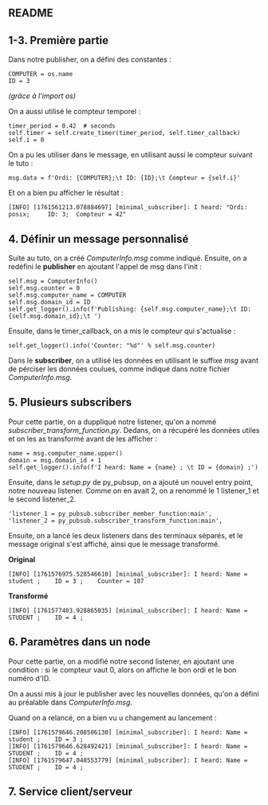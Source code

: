 README
---

## 1-3. Première partie 

Dans notre publisher, on a défini des constantes : 

```
COMPUTER = os.name
ID = 3
```

*(grâce à l'import os)*

On a aussi utilisé le compteur temporel :

```
timer_period = 0.42  # seconds
self.timer = self.create_timer(timer_period, self.timer_callback)
self.i = 0
```

On a pu les utiliser dans le message, en utilisant aussi le compteur suivant le tuto :

``msg.data = f'Ordi: {COMPUTER};\t ID: {ID};\t Compteur = {self.i}'``

Et on a bien pu afficher le résultat :

``[INFO] [1761561213.078884697] [minimal_subscriber]: I heard: "Ordi: posix;	 ID: 3;	 Compteur = 42"``


## 4. Définir un message personnalisé

Suite au tuto, on a créé *ComputerInfo.msg* comme indiqué. Ensuite, on a redéfini le **publisher** en ajoutant l'appel de msg dans l'init : 

```
self.msg = ComputerInfo()
self.msg.counter = 0
self.msg.computer_name = COMPUTER
self.msg.domain_id = ID
self.get_logger().info(f'Publishing: {self.msg.computer_name};\t ID: {self.msg.domain_id};\t ')
```

Ensuite, dans le timer_callback, on a mis le compteur qui s'actualise : 

```
self.get_logger().info('Counter: "%d"' % self.msg.counter)
```

Dans le **subscriber**, on a utilisé les données en utilisant le suffixe *msg* avant de pérciser les données coulues, comme indiqué dans notre fichier *ComputerInfo.msg*.


## 5. Plusieurs subscribers

Pour cette partie, on a duppliqué notre listener, qu'on a nommé *subscriber_transform_function.py*. Dedans, on a récupéré les données utiles et on les as transformé avant de les afficher :


```
name = msg.computer_name.upper()
domain = msg.domain_id + 1
self.get_logger().info(f'I heard: Name = {name} ; \t ID = {domain} ;')
```
 
 Ensuite, dans le *setup.py* de py\_pubsup, on a ajouté un nouvel entry point, notre nouveau listener. Comme on en avait 2, on a renommé le 1 listener\_1 et le second listener\_2. 
 
```
'listener_1 = py_pubsub.subscriber_member_function:main',
'listener_2 = py_pubsub.subscriber_transform_function:main',
```

Ensuite, on a lancé les deux listeners dans des terminaux séparés, et le message original s'est affiché, ainsi que le message transformé.

**Original**
```
[INFO] [1761576975.528546610] [minimal_subscriber]: I heard: Name = student ; 	 ID = 3 ; 	 Counter = 107
```

**Transformé**
```
[INFO] [1761577403.928865035] [minimal_subscriber]: I heard: Name = STUDENT ; 	 ID = 4 ;
```


## 6. Paramètres dans un node

Pour cette partie, on a modifié notre second listener, en ajoutant une condition : si le compteur vaut 0, alors on affiche le bon ordi et le bon numéro d'ID.

On a aussi mis à jour le publisher avec les nouvelles données, qu'on a défini au préalable dans *ComputerInfo.msg*.

Quand on a relancé, on a bien vu u changement au lancement : 

```
[INFO] [1761579646.208506130] [minimal_subscriber]: I heard: Name = student ; 	 ID = 3 ;
[INFO] [1761579646.628492421] [minimal_subscriber]: I heard: Name = STUDENT ; 	 ID = 4 ;
[INFO] [1761579647.048553779] [minimal_subscriber]: I heard: Name = STUDENT ; 	 ID = 4 ;

```

## 7. Service client/serveur














